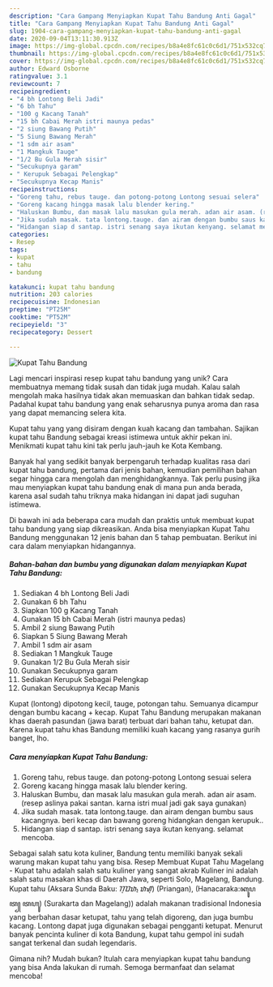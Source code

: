```yaml
---
description: "Cara Gampang Menyiapkan Kupat Tahu Bandung Anti Gagal"
title: "Cara Gampang Menyiapkan Kupat Tahu Bandung Anti Gagal"
slug: 1904-cara-gampang-menyiapkan-kupat-tahu-bandung-anti-gagal
date: 2020-09-04T13:11:30.913Z
image: https://img-global.cpcdn.com/recipes/b8a4e8fc61c0c6d1/751x532cq70/kupat-tahu-bandung-foto-resep-utama.jpg
thumbnail: https://img-global.cpcdn.com/recipes/b8a4e8fc61c0c6d1/751x532cq70/kupat-tahu-bandung-foto-resep-utama.jpg
cover: https://img-global.cpcdn.com/recipes/b8a4e8fc61c0c6d1/751x532cq70/kupat-tahu-bandung-foto-resep-utama.jpg
author: Edward Osborne
ratingvalue: 3.1
reviewcount: 7
recipeingredient:
- "4 bh Lontong Beli Jadi"
- "6 bh Tahu"
- "100 g Kacang Tanah"
- "15 bh Cabai Merah istri maunya pedas"
- "2 siung Bawang Putih"
- "5 Siung Bawang Merah"
- "1 sdm air asam"
- "1 Mangkuk Tauge"
- "1/2 Bu Gula Merah sisir"
- "Secukupnya garam"
- " Kerupuk Sebagai Pelengkap"
- "Secukupnya Kecap Manis"
recipeinstructions:
- "Goreng tahu, rebus tauge. dan potong-potong Lontong sesuai selera"
- "Goreng kacang hingga masak lalu blender kering."
- "Haluskan Bumbu, dan masak lalu masukan gula merah. adan air asam. (resep aslinya pakai santan. karna istri mual jadi gak saya gunakan)"
- "Jika sudah masak. tata lontong.tauge. dan airam dengan bumbu saus kacangnya. beri kecap dan bawang goreng hidangkan dengan kerupuk.."
- "Hidangan siap d santap. istri senang saya ikutan kenyang. selamat mencoba."
categories:
- Resep
tags:
- kupat
- tahu
- bandung

katakunci: kupat tahu bandung 
nutrition: 203 calories
recipecuisine: Indonesian
preptime: "PT25M"
cooktime: "PT52M"
recipeyield: "3"
recipecategory: Dessert

---
```



![Kupat Tahu Bandung](https://img-global.cpcdn.com/recipes/b8a4e8fc61c0c6d1/751x532cq70/kupat-tahu-bandung-foto-resep-utama.jpg)

Lagi mencari inspirasi resep kupat tahu bandung yang unik? Cara membuatnya memang tidak susah dan tidak juga mudah. Kalau salah mengolah maka hasilnya tidak akan memuaskan dan bahkan tidak sedap. Padahal kupat tahu bandung yang enak seharusnya punya aroma dan rasa yang dapat memancing selera kita.

Kupat tahu yang yang disiram dengan kuah kacang dan tambahan. Sajikan kupat tahu Bandung sebagai kreasi istimewa untuk akhir pekan ini. Menikmati kupat tahu kini tak perlu jauh-jauh ke Kota Kembang.

Banyak hal yang sedikit banyak berpengaruh terhadap kualitas rasa dari kupat tahu bandung, pertama dari jenis bahan, kemudian pemilihan bahan segar hingga cara mengolah dan menghidangkannya. Tak perlu pusing jika mau menyiapkan kupat tahu bandung enak di mana pun anda berada, karena asal sudah tahu triknya maka hidangan ini dapat jadi suguhan istimewa.


Di bawah ini ada beberapa cara mudah dan praktis untuk membuat kupat tahu bandung yang siap dikreasikan. Anda bisa menyiapkan Kupat Tahu Bandung menggunakan 12 jenis bahan dan 5 tahap pembuatan. Berikut ini cara dalam menyiapkan hidangannya.

<!--inarticleads1-->

##### Bahan-bahan dan bumbu yang digunakan dalam menyiapkan Kupat Tahu Bandung:

1. Sediakan 4 bh Lontong Beli Jadi
1. Gunakan 6 bh Tahu
1. Siapkan 100 g Kacang Tanah
1. Gunakan 15 bh Cabai Merah (istri maunya pedas)
1. Ambil 2 siung Bawang Putih
1. Siapkan 5 Siung Bawang Merah
1. Ambil 1 sdm air asam
1. Sediakan 1 Mangkuk Tauge
1. Gunakan 1/2 Bu Gula Merah sisir
1. Gunakan Secukupnya garam
1. Sediakan  Kerupuk Sebagai Pelengkap
1. Gunakan Secukupnya Kecap Manis


Kupat (lontong) dipotong kecil, tauge, potongan tahu. Semuanya dicampur dengan bumbu kacang + kecap. Kupat Tahu Bandung merupakan makanan khas daerah pasundan (jawa barat) terbuat dari bahan tahu, ketupat dan. Karena kupat tahu khas Bandung memiliki kuah kacang yang rasanya gurih banget, lho. 

<!--inarticleads2-->

##### Cara menyiapkan Kupat Tahu Bandung:

1. Goreng tahu, rebus tauge. dan potong-potong Lontong sesuai selera
1. Goreng kacang hingga masak lalu blender kering.
1. Haluskan Bumbu, dan masak lalu masukan gula merah. adan air asam. (resep aslinya pakai santan. karna istri mual jadi gak saya gunakan)
1. Jika sudah masak. tata lontong.tauge. dan airam dengan bumbu saus kacangnya. beri kecap dan bawang goreng hidangkan dengan kerupuk..
1. Hidangan siap d santap. istri senang saya ikutan kenyang. selamat mencoba.


Sebagai salah satu kota kuliner, Bandung tentu memiliki banyak sekali warung makan kupat tahu yang bisa. Resep Membuat Kupat Tahu Magelang - Kupat tahu adalah salah satu kuliner yang sangat akrab Kuliner ini adalah salah satu masakan khas di Daerah Jawa, seperti Solo, Magelang, Bandung. Kupat tahu (Aksara Sunda Baku: ᮊᮥᮕᮒ᮪ ᮒᮠᮥ) (Priangan), (Hanacaraka:ꦏꦸꦥꦠ꧀ ꦠꦲꦸ) (Surakarta dan Magelang)) adalah makanan tradisional Indonesia yang berbahan dasar ketupat, tahu yang telah digoreng, dan juga bumbu kacang. Lontong dapat juga digunakan sebagai pengganti ketupat. Menurut banyak pencinta kuliner di kota Bandung, kupat tahu gempol ini sudah sangat terkenal dan sudah legendaris. 

Gimana nih? Mudah bukan? Itulah cara menyiapkan kupat tahu bandung yang bisa Anda lakukan di rumah. Semoga bermanfaat dan selamat mencoba!
